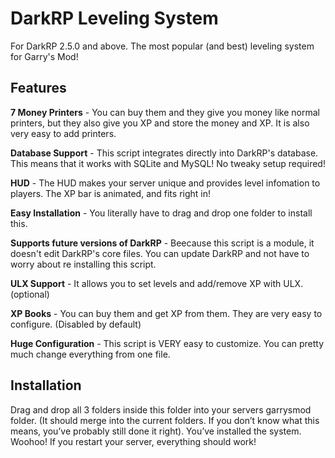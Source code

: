 DarkRP Leveling System
======================
For DarkRP 2.5.0 and above.
The most popular (and best) leveling system for Garry's Mod!


Features
-------
**7 Money Printers** - You can buy them and they give you money like normal printers, but they also give you XP and store the money and XP. It is also very easy to add printers. 

**Database Support** - This script integrates directly into DarkRP's database. This means that it works with SQLite and MySQL! No tweaky setup required!

**HUD** - The HUD makes your server unique and provides level infomation to players. The XP bar is animated, and fits right in!

**Easy Installation** - You literally have to drag and drop one folder to install this.

**Supports future versions of DarkRP** - Beecause this script is a module, it doesn't edit DarkRP's core files. You can update DarkRP and not have to worry about re installing this script.

**ULX Support** - It allows you to set levels and add/remove XP with ULX. (optional)

**XP Books** - You can buy them and get XP from them. They are very easy to configure. (Disabled by default)

**Huge Configuration** - This script is VERY easy to customize. You can pretty much change everything from one file.  


Installation
-------
Drag and drop all 3 folders inside this folder into your servers garrysmod folder. (It should merge into the current folders. If you don’t know what this means, you’ve probably still done it right).
You’ve installed the system. Woohoo! If you restart your server, everything should work!

